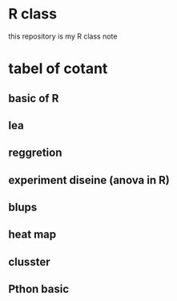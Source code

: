 # R class
this repository is my R class note 
# tabel of cotant 

## basic of R 

## lea

## reggretion 

## experiment diseine (anova in R)

## blups 

## heat map

## clusster 

## Pthon basic 



